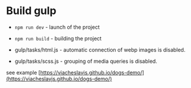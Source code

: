# Build gulp 

 - `npm run dev` - launch of the project
 - `npm run build` - building the project

 - gulp/tasks/html.js - automatic connection of webp images is disabled.
 - gulp/tasks/scss.js - grouping of media queries is disabled.

see example [https://viacheslavjs.github.io/dogs-demo/](https://viacheslavjs.github.io/dogs-demo/)

  
